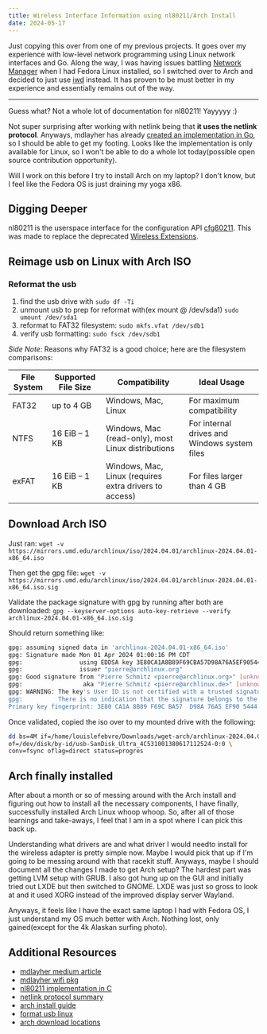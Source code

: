 ```yaml
---
title: Wireless Interface Information using nl80211/Arch Install
date: 2024-05-17
---
```


Just copying this over from one of my previous projects. It goes over my
experience with low-level network programming using Linux network interfaces and
Go. Along the way, I was having issues battling [Network Manager][] when I had
Fedora Linux installed, so I switched over to Arch and decided to just use
[iwd][] instead. It has proven to be must better in my experience and
essentially remains out of the way.

---

Guess what? Not a whole lot of documentation for nl80211! Yayyyyy :)

Not super surprising after working with netlink being that **it uses the netlink
protocol**. Anyways, mdlayher has already [created an implementation in
Go][mdlayher wifi pkg], so I should be able to get my footing. Looks like the
implementation is only available for Linux, so I won't be able to do a whole lot
today(possible open source contribution opportunity).

Will I work on this before I try to install Arch on my laptop? I don't know, but
I feel like the Fedora OS is just draining my yoga x86.

## Digging Deeper

nl80211 is the userspace interface for the configuration API [cfg80211][]. This
was made to replace the deprecated [Wireless Extensions][].

## Reimage usb on Linux with Arch ISO

### Reformat the usb

1. find the usb drive with `sudo df -Ti`
2. unmount usb to prep for reformat with(ex mount @ /dev/sda1) `sudo umount /dev/sda1`
3. reformat to FAT32 filesystem: `sudo mkfs.vfat /dev/sdb1`
4. verify usb formatting: `sudo fsck /dev/sdb1`

*Side Note*: Reasons why FAT32 is a good choice; here are the filesystem comparisons:

File System | Supported File Size | Compatibility | Ideal Usage
----------- | ------------------- | ------------- | -----------
FAT32       | up to 4 GB          | Windows, Mac, Linux | For maximum compatibility
NTFS        | 16 EiB – 1 KB       | Windows, Mac (read-only), most Linux distributions | For internal drives and Windows system files
exFAT       | 16 EiB – 1 KB       | Windows, Mac, Linux (requires extra drivers to access) | For files larger than 4 GB

## Download Arch ISO

Just ran:
`wget -v https://mirrors.umd.edu/archlinux/iso/2024.04.01/archlinux-2024.04.01-x86_64.iso`

Then get the gpg file:
`wget -v https://mirrors.umd.edu/archlinux/iso/2024.04.01/archlinux-2024.04.01-x86_64.iso.sig`

Validate the package signature with gpg by running after both are downloaded:
`gpg --keyserver-options auto-key-retrieve --verify archlinux-2024.04.01-x86_64.iso.sig`

Should return something like:

```bash
gpg: assuming signed data in 'archlinux-2024.04.01-x86_64.iso'
gpg: Signature made Mon 01 Apr 2024 01:00:16 PM CDT
gpg:                using EDDSA key 3E80CA1A8B89F69CBA57D98A76A5EF9054449A5C
gpg:                issuer "pierre@archlinux.org"
gpg: Good signature from "Pierre Schmitz <pierre@archlinux.org>" [unknown]
gpg:                 aka "Pierre Schmitz <pierre@archlinux.de>" [unknown]
gpg: WARNING: The key's User ID is not certified with a trusted signature!
gpg:          There is no indication that the signature belongs to the owner.
Primary key fingerprint: 3E80 CA1A 8B89 F69C BA57  D98A 76A5 EF90 5444 9A5C
```

Once validated, copied the iso over to my mounted drive with the following:

```bash
dd bs=4M if=/home/louislefebvre/Downloads/wget-arch/archlinux-2024.04.01-x86_64.iso \
of=/dev/disk/by-id/usb-SanDisk_Ultra_4C531001380617112524-0:0 \
conv=fsync oflag=direct status=progres
```

## Arch finally installed

After about a month or so of messing around with the Arch install and figuring out how to
install all the necessary components, I have finally, successfully installed Arch Linux
whoop whoop. So, after all of those learnings and take-aways, I feel that I am in a spot
where I can pick this back up.

Understanding what drivers are and what driver I would needto install for the wireless
adapter is pretty simple now. Maybe I would pick that up if I'm going to be messing around
with that racekit stuff. Anyways, maybe I should document all the changes I made to get Arch
setup? The hardest part was getting LVM setup with GRUB. I also got hung up on the GUI and
initially tried out LXDE but then switched to GNOME. LXDE was just so gross to look at and
it used XORG instead of the improved display server Wayland.

Anyways, it feels like I have the exact same laptop I had with Fedora OS, I just understand
my OS much better with Arch. Nothing lost, only gained(except for the 4k Alaskan surfing photo).

## Additional Resources

- [mdlayher medium article][]
- [mdlayher wifi pkg][]
- [nl80211 implementation in C][]
- [netlink protocol summary][]
- [arch install guide][]
- [format usb linux][]
- [arch download locations][]

[arch download locations]: https://archlinux.org/download/
[arch install guide]: https://wiki.archlinux.org/title/Installation_guide
[cfg80211]: https://www.kernel.org/doc/html/v4.12/driver-api/80211/cfg80211.html
[format usb linux]: https://phoenixnap.com/kb/linux-format-usb
[iwd]: https://wiki.archlinux.org/title/Iwd
[mdlayher medium article]: https://medium.com/@mdlayher/linux-netlink-and-go-part-3-packages-netlink-genetlink-and-wifi-b0ca78e62f8a
[mdlayher wifi pkg]: https://github.com/mdlayher/wifi/tree/main
[Network Manager]: https://fedoraproject.org/wiki/Tools/NetworkManager
[nl80211 implementation in C]: https://alamot.github.io/nl80211/
[netlink protocol summary]: https://www.infradead.org/~tgr/libnl/
[Wireless Extensions]: https://hewlettpackard.github.io/wireless-tools/Linux.Wireless.Extensions.html
